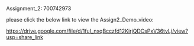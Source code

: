 Assignment_2: 700742973

please click the below link to view the Assign2_Demo_video:

https://drive.google.com/file/d/1fuI_nxqBcczfd12KirjQDCsPxV36tvLj/view?usp=share_link
